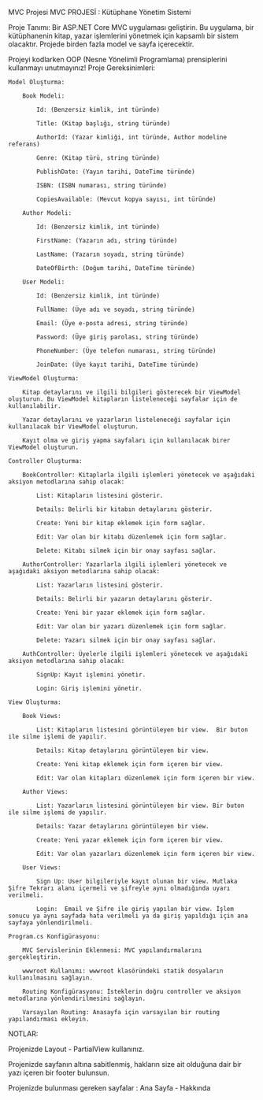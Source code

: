 MVC Projesi
MVC PROJESİ : Kütüphane Yönetim Sistemi

Proje Tanımı: Bir ASP.NET Core MVC uygulaması geliştirin. Bu uygulama, bir kütüphanenin kitap, yazar işlemlerini yönetmek için kapsamlı bir sistem olacaktır. Projede birden fazla model ve sayfa içerecektir.

Projeyi kodlarken OOP (Nesne Yönelimli Programlama) prensiplerini kullanmayı unutmayınız!
Proje Gereksinimleri:

    Model Oluşturma:

        Book Modeli:

            Id: (Benzersiz kimlik, int türünde)

            Title: (Kitap başlığı, string türünde)

            AuthorId: (Yazar kimliği, int türünde, Author modeline referans)

            Genre: (Kitap türü, string türünde)

            PublishDate: (Yayın tarihi, DateTime türünde)

            ISBN: (ISBN numarası, string türünde)

            CopiesAvailable: (Mevcut kopya sayısı, int türünde)

        Author Modeli:

            Id: (Benzersiz kimlik, int türünde)

            FirstName: (Yazarın adı, string türünde)

            LastName: (Yazarın soyadı, string türünde)

            DateOfBirth: (Doğum tarihi, DateTime türünde)

        User Modeli:

            Id: (Benzersiz kimlik, int türünde)

            FullName: (Üye adı ve soyadı, string türünde)

            Email: (Üye e-posta adresi, string türünde)

            Password: (Üye giriş parolası, string türünde)

            PhoneNumber: (Üye telefon numarası, string türünde)

            JoinDate: (Üye kayıt tarihi, DateTime türünde)

    ViewModel Oluşturma:

        Kitap detaylarını ve ilgili bilgileri gösterecek bir ViewModel oluşturun. Bu ViewModel kitapların listeleneceği sayfalar için de kullanılabilir.

        Yazar detaylarını ve yazarların listeleneceği sayfalar için kullanılacak bir ViewModel oluşturun.

        Kayıt olma ve giriş yapma sayfaları için kullanılacak birer ViewModel oluşturun.

    Controller Oluşturma:

        BookController: Kitaplarla ilgili işlemleri yönetecek ve aşağıdaki aksiyon metodlarına sahip olacak:

            List: Kitapların listesini gösterir.

            Details: Belirli bir kitabın detaylarını gösterir.

            Create: Yeni bir kitap eklemek için form sağlar.

            Edit: Var olan bir kitabı düzenlemek için form sağlar.

            Delete: Kitabı silmek için bir onay sayfası sağlar.

        AuthorController: Yazarlarla ilgili işlemleri yönetecek ve aşağıdaki aksiyon metodlarına sahip olacak:

            List: Yazarların listesini gösterir.

            Details: Belirli bir yazarın detaylarını gösterir.

            Create: Yeni bir yazar eklemek için form sağlar.

            Edit: Var olan bir yazarı düzenlemek için form sağlar.

            Delete: Yazarı silmek için bir onay sayfası sağlar.

        AuthController: Üyelerle ilgili işlemleri yönetecek ve aşağıdaki aksiyon metodlarına sahip olacak:

            SignUp: Kayıt işlemini yönetir.

            Login: Giriş işlemini yönetir.

    View Oluşturma:

        Book Views:

            List: Kitapların listesini görüntüleyen bir view.  Bir buton ile silme işlemi de yapılır.

            Details: Kitap detaylarını görüntüleyen bir view.

            Create: Yeni kitap eklemek için form içeren bir view.

            Edit: Var olan kitapları düzenlemek için form içeren bir view.

        Author Views:

            List: Yazarların listesini görüntüleyen bir view. Bir buton ile silme işlemi de yapılır.

            Details: Yazar detaylarını görüntüleyen bir view.

            Create: Yeni yazar eklemek için form içeren bir view.

            Edit: Var olan yazarları düzenlemek için form içeren bir view.

        User Views:

            Sign Up: User bilgileriyle kayıt olunan bir view. Mutlaka Şifre Tekrarı alanı içermeli ve şifreyle aynı olmadığında uyarı verilmeli.

            Login:  Email ve Şifre ile giriş yapılan bir view. İşlem sonucu ya aynı sayfada hata verilmeli ya da giriş yapıldığı için ana sayfaya yönlendirilmeli.

    Program.cs Konfigürasyonu:

        MVC Servislerinin Eklenmesi: MVC yapılandırmalarını gerçekleştirin.

        wwwroot Kullanımı: wwwroot klasöründeki statik dosyaların kullanılmasını sağlayın.

        Routing Konfigürasyonu: İsteklerin doğru controller ve aksiyon metodlarına yönlendirilmesini sağlayın.

        Varsayılan Routing: Anasayfa için varsayılan bir routing yapılandırması ekleyin.

NOTLAR:

Projenizde Layout - PartialView kullanınız.

Projenizde sayfanın altına sabitlenmiş, hakların size ait olduğuna dair bir yazı içeren bir footer bulunsun.

Projenizde bulunması gereken sayfalar : Ana Sayfa - Hakkında 
